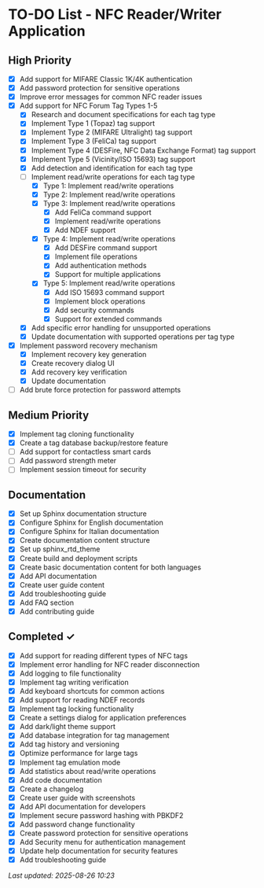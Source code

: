 # TO-DO List - NFC Reader/Writer Application

## High Priority

- [x] Add support for MIFARE Classic 1K/4K authentication
- [x] Add password protection for sensitive operations
- [x] Improve error messages for common NFC reader issues
- [x] Add support for NFC Forum Tag Types 1-5
  - [x] Research and document specifications for each tag type
  - [x] Implement Type 1 (Topaz) tag support
  - [x] Implement Type 2 (MIFARE Ultralight) tag support
  - [x] Implement Type 3 (FeliCa) tag support
  - [x] Implement Type 4 (DESFire, NFC Data Exchange Format) tag support
  - [x] Implement Type 5 (Vicinity/ISO 15693) tag support
  - [x] Add detection and identification for each tag type
  - [ ] Implement read/write operations for each tag type
    - [x] Type 1: Implement read/write operations
    - [x] Type 2: Implement read/write operations
    - [x] Type 3: Implement read/write operations
      - [x] Add FeliCa command support
      - [x] Implement read/write operations
      - [x] Add NDEF support
    - [x] Type 4: Implement read/write operations
      - [x] Add DESFire command support
      - [x] Implement file operations
      - [x] Add authentication methods
      - [x] Support for multiple applications
    - [x] Type 5: Implement read/write operations
      - [x] Add ISO 15693 command support
      - [x] Implement block operations
      - [x] Add security commands
      - [x] Support for extended commands
  - [x] Add specific error handling for unsupported operations
  - [x] Update documentation with supported operations per tag type
- [x] Implement password recovery mechanism
  - [x] Implement recovery key generation
  - [x] Create recovery dialog UI
  - [x] Add recovery key verification
  - [x] Update documentation
- [ ] Add brute force protection for password attempts

## Medium Priority

- [x] Implement tag cloning functionality
- [x] Create a tag database backup/restore feature
- [ ] Add support for contactless smart cards
- [ ] Add password strength meter
- [ ] Implement session timeout for security

## Documentation

- [x] Set up Sphinx documentation structure
- [x] Configure Sphinx for English documentation
- [x] Configure Sphinx for Italian documentation
- [x] Create documentation content structure
- [x] Set up sphinx_rtd_theme
- [x] Create build and deployment scripts
- [x] Create basic documentation content for both languages
- [x] Add API documentation
- [x] Create user guide content
- [x] Add troubleshooting guide
- [x] Add FAQ section
- [x] Add contributing guide

## Completed ✓

- [x] Add support for reading different types of NFC tags
- [x] Implement error handling for NFC reader disconnection
- [x] Add logging to file functionality
- [x] Implement tag writing verification
- [x] Add keyboard shortcuts for common actions
- [x] Add support for reading NDEF records
- [x] Implement tag locking functionality
- [x] Create a settings dialog for application preferences
- [x] Add dark/light theme support
- [x] Add database integration for tag management
- [x] Add tag history and versioning
- [x] Optimize performance for large tags
- [x] Implement tag emulation mode
- [x] Add statistics about read/write operations
- [x] Add code documentation
- [x] Create a changelog
- [x] Create user guide with screenshots
- [x] Add API documentation for developers
- [x] Implement secure password hashing with PBKDF2
- [x] Add password change functionality
- [x] Create password protection for sensitive operations
- [x] Add Security menu for authentication management
- [x] Update help documentation for security features
- [x] Add troubleshooting guide

*Last updated: 2025-08-26 10:23*
